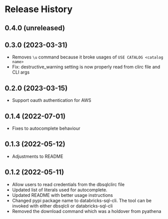 # Release History

## 0.4.0 (unreleased)

## 0.3.0 (2023-03-31)

- Removes `\u` command because it broke usages of `USE CATALOG <catalog name>`
- Fix: destructive_warning setting is now properly read from clirc file and CLI args
## 0.2.0 (2023-03-15)

- Support oauth authentication for AWS

## 0.1.4 (2022-07-01)

- Fixes to autocomplete behaviour
## 0.1.3 (2022-05-12)

- Adjustments to README

## 0.1.2 (2022-05-11)

- Allow users to read credentials from the dbsqlclirc file
- Updated list of literals used for autocomplete.
- Updated README with better usage instructions
- Changed pypi package name to databricks-sql-cli. The tool can be invoked with either dbsqlcli or databricks-sql-cli
- Removed the download command which was a holdover from pyathena